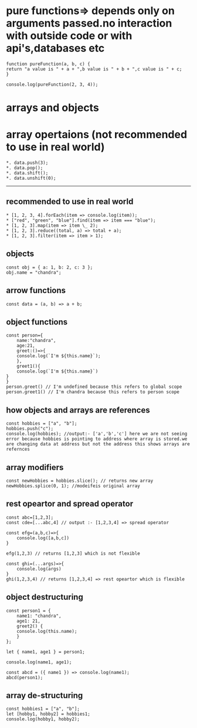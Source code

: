# pure functions=> depends only on arguments passed.no interaction with outside code or with api's,databases etc

```
function pureFunction(a, b, c) {
return "a value is " + a + ",b value is " + b + ",c value is " + c;
}

console.log(pureFunction(2, 3, 4));
```

# arrays and objects

# array opertaions (not recommended to use in real world)

```
*. data.push(3);
*. data.pop();
*. data.shift();
*. data.unshift(0);
```

---

## recommended to use in real world

```
* [1, 2, 3, 4].forEach(item => console.log(item));
* ["red", "green", "blue"].find(item => item === "blue");
* [1, 2, 3].map(item => item \_ 2);
* [1, 2, 3].reduce((total, a) => total + a);
* [1, 2, 3].filter(item => item > 1);
```

## objects

```
const obj = { a: 1, b: 2, c: 3 };
obj.name = "chandra";
```

## arrow functions

```
const data = (a, b) => a + b;
```

## object functions

```
const person={
    name:"chandra",
    age:21,
    greet:()=>{
	console.log(`I'm ${this.name}`);
	},
	greet1(){
	console.log(`I'm ${this.name}`)
}
}
person.greet() // I'm undefined because this refers to global scope
person.greet1() // I'm chandra because this refers to person scope
```

## how objects and arrays are references

```
const hobbies = ["a", "b"];
hobbies.push("c");
console.log(hobbies); //output:- ['a','b','c'] here we are not seeing error because hobbies is pointing to address where array is stored.we are changing data at address but not the address this shows arrays are refernces
```

## array modifiers

```
const newHobbies = hobbies.slice(); // returns new array
newHobbies.splice(0, 1); //modeifeis original array
```

## rest opeartor and spread operator

```
const abc=[1,2,3];
const cde=[...abc,4] // output :- [1,2,3,4] => spread operator

const efg=(a,b,c)=>{
	console.log([a,b,c])
}

efg(1,2,3) // returns [1,2,3] which is not flexible

const ghi=(...args)=>{
	console.log(args)
}
ghi(1,2,3,4) // returns [1,2,3,4] => rest opeartor which is flexible
```

## object destructuring

```
const person1 = {
	name1: "chandra",
	age1: 21,
	greet2() {
	console.log(this.name);
	}
};

let { name1, age1 } = person1;

console.log(name1, age1);

const abcd = ({ name1 }) => console.log(name1);
abcd(person1);
```

## array de-structuring

```
const hobbies1 = ["a", "b"];
let [hobby1, hobby2] = hobbies1;
console.log(hobby1, hobby2);
```
